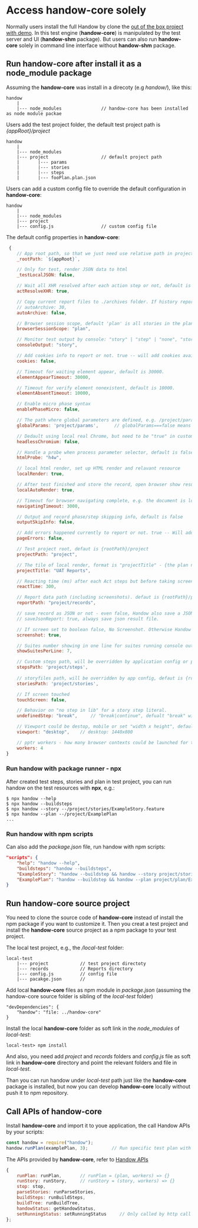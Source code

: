 # Access handow-core solely

Normally users install the full Handow by clone the [out of the box project with demo](https://github.com/newlifewj/handow-seed). In this test engine (**handow-core**) is manipulated by the test server and UI (**handow-shm** package). But users can also run **handow-core** solely in command line interface without **handow-shm** package.

## Run handow-core after install it as a node_module package

Assuming the **handow-core** was install in a direcoty (e.g _handow/_), like this:

```
handow
    |
    |--- node_modules               // handow-core has been installed as node module packae
```

Users add the test project folder, the default test project path is _{appRoot}/project_
```
handow
    |
    |--- node_modules               
    |--- project                    // default project path
    |       |--- params
    |       |--- stories
    |       |--- steps
    |       |--- fooPlan.plan.json
```

Users can add a custom config file to override the default configuration in **handow-core**:

```
handow
    |
    |--- node_modules               
    |--- project                    
    |--- config.js                  // custom config file
```

The default config properties in **handow-core**:

```js
 {
    // App root path, so that we just need use relative path in project.
    _rootPath: `${appRoot}`,

    // Only for test, render JSON data to html
    _testLocalJSON: false,

    // Wait all XHR resolved after each action step or not, default is true - resolve all XHR after each action before taking screenshot. 
    actResolveXHR: true,

    // Copy current report files to ./archives folder. If history reports are more than 30, then remove the oldest one.
    // autoArchive: 30,
    autoArchive: false,

    // Browser session scope, default 'plan' is all stories in the plan share same browser session. "story" - each story launch new browser context
    browserSessionScope: "plan",

    // Monitor test output by console: "story" | "step" | "none", "story" is the default.
    consoleOutput: "story",

    // Add cookies info to report or not. true -- will add cookies available for current page path to each act
    cookies: false,

    // Timeout for waiting element appear, default is 30000.
    elementAppearTimeout: 30000,

    // Timeout for verify element nonexistent, default is 10000.
    elementAbsentTimeout: 10000,

    // Enable micro phase syntax
    enablePhaseMicro: false,

    // The path where global parameters are defined, e.g. /project/params/ (relative with app-root).
    globalParams: 'project/params',      // globalParams===false means "no".

    // Dedault using local real Chrome, but need to be "true" in customconfig or run on Linux ...
    headlessChromium: false,

    // Handle a probe when process parameter selector, default is false, 
    htmlProbe: "h4w",

    // local html render, set up HTML render and relavant resource
    localRender: true,

    // After test finished and store the record, open browser show result automatically.
    localAutoRender: true,

    // Timeout for browser navigating complete, e.g. the document is loading
    navigatingTimeout: 3000,

    // Output and record phase/step skipping info, default is false
    outputSkipInfo: false,

    // Add errors happened currently to report or not. true -- Will add errors existed in current page to each act
    pageErrors: false,

    // Test project root, defaut is {rootPath}/project
    projectPath: "project",

    // The tile of local render, format is "projectTitle" - {the plan name}
    projectTitle: "UAT Reports",

    // Reacting time (ms) after each Act steps but before taking screenshot
    reactTime: 300,

    // Report data path (including screenshots). defaut is {rootPath}/project/records
    reportPath: "project/records",

    // save record as JSON or not - even false, Handow also save a JSON file, but it's empty
    // saveJsonReport: true, always save json result file.

    // If screen set to boolean false, No Screenshot. Otherwise Handow take screenshot after each act step.
    screenshot: true,

    // Suites number showing in one line for suites running console output
    showSuitesPerLine: 7,

    // Custom steps path, will be overridden by application config or plan config, defaut is {rootPath}/project/steps
    stepsPath: 'project/steps',
    
    // storyfiles path, will be overridden by app config, defaut is {rootPath}/project/stories
    storiesPath: 'project/stories',

    // If screen touched
    touchScreen: false,

    // Behavior on "no step in lib" for a story step literal.
    undefinedStep: "break",     // "break|continue", defualt "break" will terminate test running immediatelly.

    // Viewport could be destop, mobile or set "width x height", default is "800 X 600"
    viewport: "desktop",    // desktop: 1440x800

    // pptr workers - how many browser contexts could be launched for testing suites in paraller
    workers: 4
}
```
### Run handow with package runner - npx

After created test steps, stories and plan in test project, you can run handow on the test resources with **npx**, e.g.:

```
$ npx handow --help
$ npx handow --buildsteps
$ npx handow --story --/project/stories/ExampleStory.feature
$ npx handow --plan --/project/ExamplePlan
...
```

### Run handow with npm scripts

Can also add the _package.json_ file, run handow with npm scripts:

```json
"scripts": {
    "help": "handow --help",
    "buildsteps": "handow --buildsteps",
    "ExampleStory": "handow --buildstep && handow --story project/stories/ExampleStory.feature",
    "ExamplePlan": "handow --buildstep && handow --plan project/plan/ExamplePlan"
}
```

## Run handow-core source project

You need to clone the source code of **handow-core** instead of install the npm package if you want to customize it. Then you creat a test project and install the **handow-core** source project as a npm package to your test project.

The local test project, e.g., the _/local-test_ folder:

```
local-test
    |--- project            // test project directoty
    |--- records            // Reports directory
    |--- config.js          // config file 
    |--- pacakge.json       // 
```

Add local **handow-core** files as npm module in _package.json_ (assuming the handow-core source folder is sibling of the _local-test_ folder)

```
"devDependencies": {
    "handow": "file: ../handow-core"
}
```

Install the local **handow-core** folder as soft link in the _node\_modules_ of _local-test_:

```
local-test> npm install
```

And also, you need add _project_ and _records_ folders and _config.js_ file as soft link in **handow-core** directory and point the relevant folders and file in _local-test_.

Than you can run handow under _local-test_ path just like the **handow-core** package is installed, but now you can develop **handow-core** locally without push it to npm repository.

## Call APIs of handow-core

Install **handow-core** and import it to youe application, the call Handow APIs by your scripts:

```js
const handow = require("handow");
handow.runPlan(examplePlan, 3);         // Run specific test plan with 3 workers
```

The APIs provided by **handow-core**, refer to [Handow APIs]()

```js
{
    runPlan: runPlan,       // runPlan = (plan, workers) => {}
    runStory: runStory,     // runStory = (story, workers) => {}
    stop: stop,
    parseStories: runParseStories,
    buildSteps: runBuildSteps,
    buildTree: runBuildTree,
    handowStatus: getHandowStatus,
    setRunningStatus: setRunningStatus     // Only called by http call from native running, set to process.id or null
};
```



